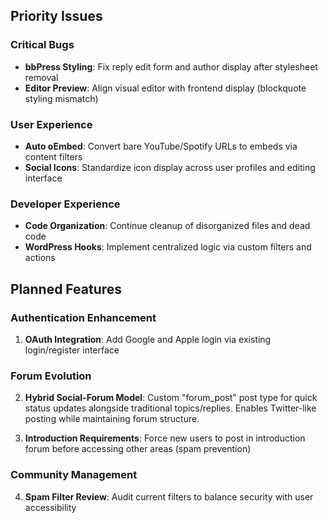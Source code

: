 ## Priority Issues

### Critical Bugs
- **bbPress Styling**: Fix reply edit form and author display after stylesheet removal
- **Editor Preview**: Align visual editor with frontend display (blockquote styling mismatch)

### User Experience  
- **Auto oEmbed**: Convert bare YouTube/Spotify URLs to embeds via content filters
- **Social Icons**: Standardize icon display across user profiles and editing interface

### Developer Experience
- **Code Organization**: Continue cleanup of disorganized files and dead code
- **WordPress Hooks**: Implement centralized logic via custom filters and actions

## Planned Features

### Authentication Enhancement
1. **OAuth Integration**: Add Google and Apple login via existing login/register interface

### Forum Evolution  
2. **Hybrid Social-Forum Model**: Custom "forum_post" post type for quick status updates alongside traditional topics/replies. Enables Twitter-like posting while maintaining forum structure.

3. **Introduction Requirements**: Force new users to post in introduction forum before accessing other areas (spam prevention)

### Community Management
4. **Spam Filter Review**: Audit current filters to balance security with user accessibility

